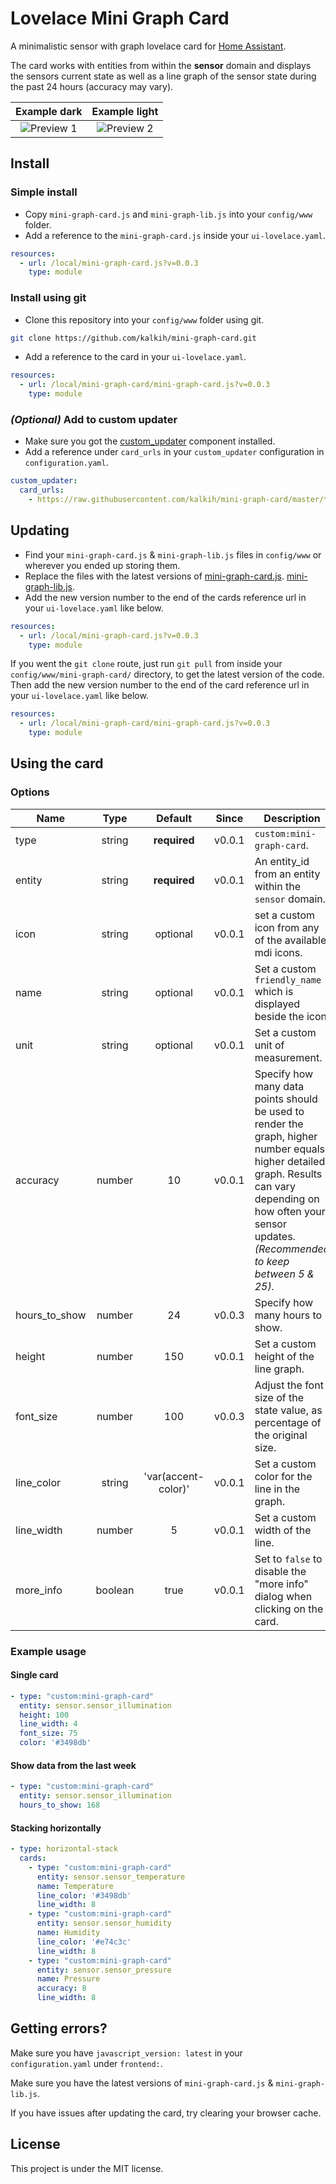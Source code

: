 # Lovelace Mini Graph Card
A minimalistic sensor with graph lovelace card for [Home Assistant](https://github.com/home-assistant/home-assistant).

The card works with entities from within the **sensor** domain and displays the sensors current state as well as a line graph of the sensor state during the past 24 hours (accuracy may vary).

| Example dark | Example light |
|:----:|:----:|
| <img src="https://user-images.githubusercontent.com/457678/46361353-abbfaa80-c66d-11e8-9599-70c4d0a155ae.png" alt="Preview 1" > | <img src="https://user-images.githubusercontent.com/457678/46361355-ac584100-c66d-11e8-8bdd-34b1bfbcaa16.png" alt="Preview 2" > |

## Install

### Simple install

- Copy `mini-graph-card.js` and `mini-graph-lib.js` into your `config/www` folder.
- Add a reference to the `mini-graph-card.js` inside your `ui-lovelace.yaml`.

```yaml
resources:
  - url: /local/mini-graph-card.js?v=0.0.3
    type: module
```

### Install using git

- Clone this repository into your `config/www` folder using git.

```bash
git clone https://github.com/kalkih/mini-graph-card.git
```

- Add a reference to the card in your `ui-lovelace.yaml`.

```yaml
resources:
  - url: /local/mini-graph-card/mini-graph-card.js?v=0.0.3
    type: module
```

### *(Optional)* Add to custom updater

- Make sure you got the [custom_updater](https://github.com/custom-components/custom_updater) component installed.
- Add a reference under `card_urls` in your `custom_updater` configuration in `configuration.yaml`.

```yaml
custom_updater:
  card_urls:
    - https://raw.githubusercontent.com/kalkih/mini-graph-card/master/tracker.json
```

## Updating

- Find your `mini-graph-card.js` & `mini-graph-lib.js` files in `config/www` or wherever you ended up storing them.
- Replace the files with the latest versions of [mini-graph-card.js](mini-graph-card.js). [mini-graph-lib.js](mini-graph-lib.js).
- Add the new version number to the end of the cards reference url in your `ui-lovelace.yaml` like below.

```yaml
resources:
  - url: /local/mini-graph-card.js?v=0.0.3
    type: module
```

If you went the `git clone` route, just run `git pull` from inside your `config/www/mini-graph-card/` directory, to get the latest version of the code. Then add the new version number to the end of the card reference url in your `ui-lovelace.yaml` like below.

```yaml
resources:
  - url: /local/mini-graph-card/mini-graph-card.js?v=0.0.3
    type: module
```

## Using the card

### Options

| Name | Type | Default | Since | Description |
|------|:----:|:-------:|:-----:|-------------|
| type | string | **required** | v0.0.1 | `custom:mini-graph-card`.
| entity | string | **required** | v0.0.1 | An entity_id from an entity within the `sensor` domain.
| icon | string | optional | v0.0.1 | set a custom icon from any of the available mdi icons.
| name | string | optional | v0.0.1 | Set a custom `friendly_name` which is displayed beside the icon.
| unit | string | optional | v0.0.1 | Set a custom unit of measurement.
| accuracy | number | 10 | v0.0.1 | Specify how many data points should be used to render the graph, higher number equals higher detailed graph. Results can vary depending on how often your sensor updates. *(Recommended to keep between 5 & 25).*
| hours_to_show | number | 24 | v0.0.3 | Specify how many hours to show.
| height | number | 150 | v0.0.1 | Set a custom height of the line graph.
| font_size | number | 100 | v0.0.3 | Adjust the font size of the state value, as percentage of the original size.
| line_color | string | 'var(accent-color)' | v0.0.1 | Set a custom color for the line in the graph.
| line_width | number | 5 | v0.0.1 | Set a custom width of the line.
| more_info | boolean | true | v0.0.1 | Set to `false` to disable the "more info" dialog when clicking on the card.

### Example usage

#### Single card
```yaml
- type: "custom:mini-graph-card"
  entity: sensor.sensor_illumination
  height: 100
  line_width: 4
  font_size: 75
  color: '#3498db'
```

#### Show data from the last week
```yaml
- type: "custom:mini-graph-card"
  entity: sensor.sensor_illumination
  hours_to_show: 168
```

#### Stacking horizontally

```yaml
- type: horizontal-stack
  cards:
    - type: "custom:mini-graph-card"
      entity: sensor.sensor_temperature
      name: Temperature
      line_color: '#3498db'
      line_width: 8
    - type: "custom:mini-graph-card"
      entity: sensor.sensor_humidity
      name: Humidity
      line_color: '#e74c3c'
      line_width: 8
    - type: "custom:mini-graph-card"
      entity: sensor.sensor_pressure
      name: Pressure
      accuracy: 8
      line_width: 8
```

## Getting errors?
Make sure you have `javascript_version: latest` in your `configuration.yaml` under `frontend:`.

Make sure you have the latest versions of `mini-graph-card.js` & `mini-graph-lib.js`.

If you have issues after updating the card, try clearing your browser cache.

## License
This project is under the MIT license.
